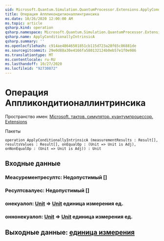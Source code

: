 ```yaml
---
uid: Microsoft.Quantum.Simulation.QuantumProcessor.Extensions.ApplyConditionallyIntrinsicA
title: Операция Аппликондитионаллинтринсика
ms.date: 10/26/2020 12:00:00 AM
ms.topic: article
qsharp.kind: operation
qsharp.namespace: Microsoft.Quantum.Simulation.QuantumProcessor.Extensions
qsharp.name: ApplyConditionallyIntrinsicA
qsharp.summary: ''
ms.openlocfilehash: c914ae48646501851cb115d723a28f65c86881de
ms.sourcegitcommit: 29e0d88a30e4166fa580132124b0eb57e1f0e986
ms.translationtype: MT
ms.contentlocale: ru-RU
ms.lasthandoff: 10/27/2020
ms.locfileid: "92730872"
---
```

# <a name="applyconditionallyintrinsica-operation"></a>Операция Аппликондитионаллинтринсика

Пространство имен: [Microsoft. тактов. симулятор. куантумпроцессор. Extensions](xref:Microsoft.Quantum.Simulation.QuantumProcessor.Extensions)

Пакеты [](https://nuget.org/packages/)




```qsharp
operation ApplyConditionallyIntrinsicA (measurementResults : Result[], resultsValues : Result[], onEqualOp : (Unit => Unit is Adj), onNonEqualOp : (Unit => Unit is Adj)) : Unit
```


## <a name="input"></a>Входные данные

### <a name="measurementresults--__invalidresult__"></a>Меасурементресултс: __Недопустимый <Result>__ []




### <a name="resultsvalues--__invalidresult__"></a>Ресултсвалуес: __Недопустимый <Result>__ []




### <a name="onequalop--unit--unit-adj"></a>онекуалоп: [Unit](xref:microsoft.quantum.lang-ref.unit) => [Unit](xref:microsoft.quantum.lang-ref.unit) единица измерения ед.




### <a name="onnonequalop--unit--unit-adj"></a>оннонекуалоп: [Unit](xref:microsoft.quantum.lang-ref.unit) => [Unit](xref:microsoft.quantum.lang-ref.unit) единица измерения ед.





## <a name="output--unit"></a>Выходные данные: [единица измерения](xref:microsoft.quantum.lang-ref.unit)

